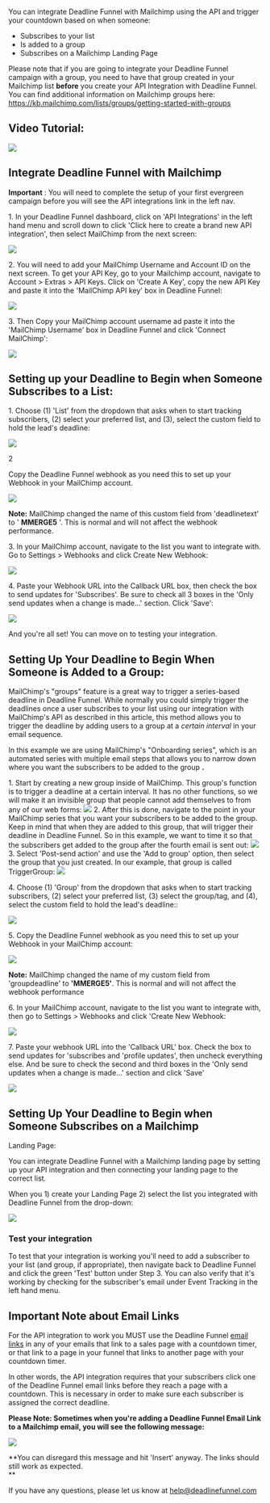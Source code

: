 You can integrate Deadline Funnel with Mailchimp using the API and trigger
your countdown based on when someone:

  * Subscribes to your list 
  * Is added to a group
  * Subscribes on a Mailchimp Landing Page

Please note that if you are going to integrate your Deadline Funnel campaign
with a group, you need to have that group created in your Mailchimp list
**before**  you create your API Integration with Deadline Funnel. You can find
additional information on Mailchimp groups here:
<https://kb.mailchimp.com/lists/groups/getting-started-with-groups>

## Video Tutorial:

![](https://fast.wistia.com/embed/medias/1vfqfnncct/swatch)

## Integrate Deadline Funnel with Mailchimp

**Important** : You will need to complete the setup of your first evergreen
campaign before you will see the API integrations link in the left nav.

1\. In your Deadline Funnel dashboard, click on 'API Integrations' in the left hand menu and scroll down to click 'Click here to create a brand new API integration', then select MailChimp from the next screen: 

![](https://s3.amazonaws.com/helpscout.net/docs/assets/53974d6ce4b0c76107b109d1/images/5b48d6dc2c7d3a099f2e876e/file-5SYoM4nVm8.png)

2\. You will need to add your MailChimp Username and Account ID on the next screen. To get your API Key, go to your Mailchimp account, navigate to Account > Extras > API Keys. Click on 'Create A Key', copy the new API Key and paste it into the 'MailChimp API key' box in Deadline Funnel:     

![](https://s3.amazonaws.com/helpscout.net/docs/assets/53974d6ce4b0c76107b109d1/images/59c18db32c7d3a73488cfc9a/file-4VuyNdkQW0.png)

3\. Then Copy your MailChimp account username ad paste it into the 'MailChimp Username' box in Deadline Funnel and click 'Connect MailChimp': 

![](https://s3.amazonaws.com/helpscout.net/docs/assets/53974d6ce4b0c76107b109d1/images/5b48d8e32c7d3a099f2e8789/file-nU6JdBd7Kn.png)

## Setting up your Deadline to Begin when Someone Subscribes to a List:

1\. Choose (1) 'List' from the dropdown that asks when to start tracking subscribers, (2) select your preferred list, and (3), select the custom field to hold the lead's deadline: 

![](https://s3.amazonaws.com/helpscout.net/docs/assets/53974d6ce4b0c76107b109d1/images/5b48e5430428630abc0c0c67/file-WOmSyWDs6G.png)

2

    

Copy the Deadline Funnel webhook as you need this to set up your Webhook in
your MailChimp account.

![](https://s3.amazonaws.com/helpscout.net/docs/assets/53974d6ce4b0c76107b109d1/images/5b48e5882c7d3a099f2e8802/file-dYgZxEZkY1.png)

**Note:**  MailChimp changed the name of this custom field from 'deadlinetext'
to ' **MMERGE5** '. This is normal and will not affect the webhook
performance.

3\. In your MailChimp account, navigate to the list you want to integrate with. Go to Settings > Webhooks and click Create New Webhook: 

![](https://s3.amazonaws.com/helpscout.net/docs/assets/53974d6ce4b0c76107b109d1/images/59c18ff32c7d3a73488cfcaa/file-4ASDTBjknn.png)

4\. Paste your Webhook URL into the Callback URL box, then check the box to send updates for 'Subscribes'. Be sure to check all 3 boxes in the 'Only send updates when a change is made...' section. Click 'Save': 

![](https://s3.amazonaws.com/helpscout.net/docs/assets/53974d6ce4b0c76107b109d1/images/59c190ad2c7d3a73488cfcad/file-jBxxYZ5y4r.png)

And you're all set! You can move on to testing your integration.

## Setting Up Your Deadline to Begin When Someone is Added to a Group:

MailChimp's "groups" feature is a great way to trigger a series-based deadline
in Deadline Funnel. While normally you could simply trigger the deadlines once
a user subscribes to your list using our integration with MailChimp's API as
described in this article, this method allows you to trigger the deadline by
adding users to a group at a _certain interval_ in your email sequence.

In this example we are using MailChimp's "Onboarding series", which is an
automated series with multiple email steps that allows you to narrow down
where you want the subscribers to be added to the group **.**

1\. Start by creating a new group inside of MailChimp. This group's function is to trigger a deadline at a certain interval. It has no other functions, so we will make it an invisible group that people cannot add themselves to from any of our web forms: 
![](https://s3.amazonaws.com/helpscout.net/docs/assets/53974d6ce4b0c76107b109d1/images/5d1cc53f2c7d3a5cd38e9144/file-ZrDLAQRHBf.jpg) 2\. After this is done, navigate to the point in your MailChimp series that you want your subscribers to be added to the group. Keep in mind that when they are added to this group, that will trigger their deadline in Deadline Funnel. So in this example, we want to time it so that the subscribers get added to the group after the fourth email is sent out: 
![](https://s3.amazonaws.com/helpscout.net/docs/assets/53974d6ce4b0c76107b109d1/images/5d1cc4e22c7d3a5cd38e9137/file-u9RhY7TY23.jpg)
3\. Select 'Post-send action' and use the 'Add to group' option, then select the group that you just created. In our example, that group is called TriggerGroup: 
![](https://s3.amazonaws.com/helpscout.net/docs/assets/53974d6ce4b0c76107b109d1/images/5d1cc6432c7d3a5cd38e9166/file-S9Ocl2KKuE.jpg)

4\. Choose (1) 'Group' from the dropdown that asks when to start tracking subscribers, (2) select your preferred list, (3) select the group/tag, and (4), select the custom field to hold the lead's deadline:: 

![](https://s3.amazonaws.com/helpscout.net/docs/assets/53974d6ce4b0c76107b109d1/images/5b48e73f2c7d3a099f2e8815/file-uG71IdkB3W.png)

5\. Copy the Deadline Funnel webhook as you need this to set up your Webhook in your MailChimp account: 

![](https://s3.amazonaws.com/helpscout.net/docs/assets/53974d6ce4b0c76107b109d1/images/5b48e5882c7d3a099f2e8802/file-dYgZxEZkY1.png)

**Note:** MailChimp changed the name of my custom field from 'groupdeadline'
to **'MMERGE5'**. This is normal and will not affect the webhook performance

6\. In your MailChimp account, navigate to the list you want to integrate with, then go to Settings > Webhooks and click 'Create New Webhook: 

![](https://s3.amazonaws.com/helpscout.net/docs/assets/53974d6ce4b0c76107b109d1/images/59c18ff32c7d3a73488cfcaa/file-4ASDTBjknn.png)

7\. Paste your webhook URL into the 'Callback URL' box. Check the box to send updates for 'subscribes and 'profile updates', then uncheck everything else. And be sure to check the second and third boxes in the 'Only send updates when a change is made...' section and click 'Save' 

![](https://s3.amazonaws.com/helpscout.net/docs/assets/53974d6ce4b0c76107b109d1/images/59cbc903042863033a1d2bfd/file-kIVF7RBvgs.png)

## Setting Up Your Deadline to Begin when Someone Subscribes on a Mailchimp
Landing Page:

 You can integrate Deadline Funnel with a Mailchimp landing page by setting up
your API integration and then connecting your landing page to the correct
list.

When you 1) create your Landing Page 2) select the list you integrated with
Deadline Funnel from the drop-down:

![](https://s3.amazonaws.com/helpscout.net/docs/assets/53974d6ce4b0c76107b109d1/images/5bc8b698042863158cc7983f/file-QS3YEnMBjY.png)

### Test your integration

To test that your integration is working you'll need to add a subscriber to
your list (and group, if appropriate), then navigate back to Deadline Funnel
and click the green 'Test' button under Step 3. You can also verify that it's
working by checking for the subscriber's email under Event Tracking in the
left hand menu.

## Important Note about Email Links

For the API integration to work you MUST use the Deadline Funnel  [email
links](http://documentation.deadlinefunnel.com/article/16-expiring-links) in
any of your emails that link to a sales page with a countdown timer, or that
link to a page in your funnel that links to another page with your countdown
timer.

In other words, the API integration requires that your subscribers click one
of the Deadline Funnel email links before they reach a page with a countdown.
This is necessary in order to make sure each subscriber is assigned the
correct deadline.

**Please Note: Sometimes when you're adding a Deadline Funnel Email Link to a
Mailchimp email, you will see the following message:**

![](https://s3.amazonaws.com/helpscout.net/docs/assets/53974d6ce4b0c76107b109d1/images/5b9fd3c10428631d7a8b3c84/file-9ghpgUYSoe.png)

**You can disregard this message and hit 'Insert' anyway. The links should
still work as expected.  
**

If you have any questions, please let us know at
[help@deadlinefunnel.com](mailto:mailto:help@deadlinefunnel.com)

